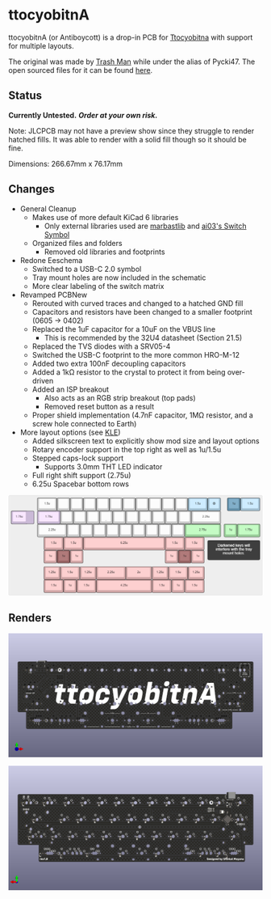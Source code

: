 # ttocyobitnA

ttocyobitnA (or Antiboycott) is a drop-in PCB for [Ttocyobitna](https://trashman.wiki/en/keyboards/ttocyobitna) with support for multiple layouts.

The original was made by [Trash Man](https://trashman.club/) while under the alias of Pycki47.
The open sourced files for it can be found [here](https://github.com/evangs/ttocyobitna).

## Status

**Currently Untested.** ***Order at your own risk.***

Note: JLCPCB may not have a preview show since they struggle to render hatched fills. It was able to render with a solid fill though so it should be fine.

Dimensions: 266.67mm x 76.17mm

## Changes

- General Cleanup
  - Makes use of more default KiCad 6 libraries
    - Only external libraries used are [marbastlib](https://github.com/ebastler/marbastlib) and [ai03's Switch Symbol](https://github.com/ai03-2725/MX_Alps_Hybrid)
  - Organized files and folders
    - Removed old libraries and footprints
- Redone Eeschema
  - Switched to a USB-C 2.0 symbol
  - Tray mount holes are now included in the schematic
  - More clear labeling of the switch matrix
- Revamped PCBNew
  - Rerouted with curved traces and changed to a hatched GND fill
  - Capacitors and resistors have been changed to a smaller footprint (0605 &rarr; 0402)
  - Replaced the 1uF capacitor for a 10uF on the VBUS line
    - This is recommended by the 32U4 datasheet (Section 21.5)
  - Replaced the TVS diodes with a SRV05-4
  - Switched the USB-C footprint to the more common HRO-M-12
  - Added two extra 100nF decoupling capacitors
  - Added a 1k&Omega; resistor to the crystal to protect it from being over-driven
  - Added an ISP breakout
    - Also acts as an RGB strip breakout (top pads)
    - Removed reset button as a result
  - Proper shield implementation (4.7nF capacitor, 1M&Omega; resistor, and a screw hole connected to Earth)
- More layout options (see [KLE](http://www.keyboard-layout-editor.com/#/gists/c1b2365e78564452fc1ebb7e3b01f5bb))
  - Added silkscreen text to explicitly show mod size and layout options
  - Rotary encoder support in the top right as well as 1u/1.5u
  - Stepped caps-lock support
    - Supports 3.0mm THT LED indicator
  - Full right shift support (2.75u)
  - 6.25u Spacebar bottom rows
  
![KLE](Images/ttocyobltnA-layouts.png)

## Renders

![Front](Images/front.png)

![Back](Images/back.png)
